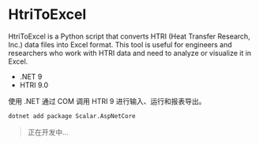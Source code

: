 # HtriToExcel

HtriToExcel is a Python script that converts HTRI (Heat Transfer Research, Inc.) data files into Excel format. This tool is useful for engineers and researchers who work with HTRI data and need to analyze or visualize it in Excel.

* .NET 9
* HTRI 9.0

使用 .NET 通过 COM 调用 HTRI 9 进行输入、运行和报表导出。

```bash
dotnet add package Scalar.AspNetCore
```

> 正在开发中...